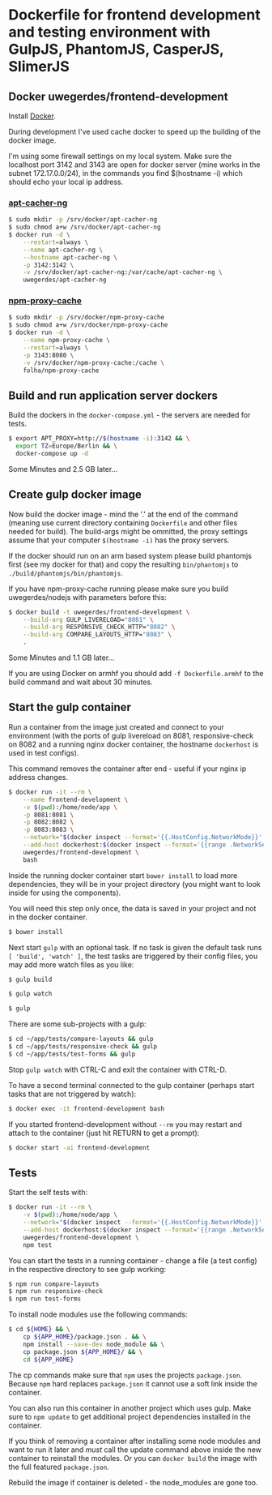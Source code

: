 # Dockerfile for frontend development and testing environment with GulpJS, PhantomJS, CasperJS, SlimerJS

## Docker uwegerdes/frontend-development

Install [Docker](https://www.docker.com/).

During development I've used cache docker to speed up the building of the docker image.

I'm using some firewall settings on my local system. Make sure the localhost port 3142 and 3143 are open for docker server (mine works in the subnet 172.17.0.0/24), in the commands you find $(hostname -i) which should echo your local ip address.

### [apt-cacher-ng](https://hub.docker.com/r/uwegerdes/apt-cacher-ng/)

```bash
$ sudo mkdir -p /srv/docker/apt-cacher-ng
$ sudo chmod a+w /srv/docker/apt-cacher-ng
$ docker run -d \
	--restart=always \
	--name apt-cacher-ng \
	--hostname apt-cacher-ng \
	-p 3142:3142 \
	-v /srv/docker/apt-cacher-ng:/var/cache/apt-cacher-ng \
	uwegerdes/apt-cacher-ng
```

### [npm-proxy-cache](https://hub.docker.com/r/folha/npm-proxy-cache/)

```bash
$ sudo mkdir -p /srv/docker/npm-proxy-cache
$ sudo chmod a+w /srv/docker/npm-proxy-cache
$ docker run -d \
	--name npm-proxy-cache \
	--restart=always \
	-p 3143:8080 \
	-v /srv/docker/npm-proxy-cache:/cache \
	folha/npm-proxy-cache
```

## Build and run application server dockers

Build the dockers in the `docker-compose.yml` - the servers are needed for tests.

```bash
$ export APT_PROXY=http://$(hostname -i):3142 && \
  export TZ=Europe/Berlin && \
  docker-compose up -d
```

Some Minutes and 2.5 GB later...

## Create gulp docker image

Now build the docker image - mind the '.' at the end of the command (meaning use current directory containing `Dockerfile` and other files needed for build). The build-args might be ommitted, the proxy settings assume that your computer `$(hostname -i)` has the proxy servers.

If the docker should run on an arm based system please build phantomjs first (see my docker for that) and copy the resulting `bin/phantomjs` to `./build/phantomjs/bin/phantomjs`.

If you have npm-proxy-cache running please make sure you build uwegerdes/nodejs with parameters before this:

```bash
$ docker build -t uwegerdes/frontend-development \
	--build-arg GULP_LIVERELOAD="8081" \
	--build-arg RESPONSIVE_CHECK_HTTP="8082" \
	--build-arg COMPARE_LAYOUTS_HTTP="8083" \
	.
```

Some Minutes and 1.1 GB later...

If you are using Docker on armhf you should add `-f Dockerfile.armhf` to the build command and wait about 30 minutes.

## Start the gulp container

Run a container from the image just created and connect to your environment (with the ports of gulp livereload on 8081, responsive-check on 8082 and a running nginx docker container, the hostname `dockerhost` is used in test configs).

This command removes the container after end - useful if your nginx ip address changes.

```bash
$ docker run -it --rm \
	--name frontend-development \
	-v $(pwd):/home/node/app \
	-p 8081:8081 \
	-p 8082:8082 \
	-p 8083:8083 \
	--network="$(docker inspect --format='{{.HostConfig.NetworkMode}}' nginx)" \
	--add-host dockerhost:$(docker inspect --format='{{range .NetworkSettings.Networks}}{{.IPAddress}} {{end}}' nginx) \
	uwegerdes/frontend-development \
	bash
```

Inside the running docker container start `bower install` to load more dependencies, they will be in your project directory (you might want to look inside for using the components).

You will need this step only once, the data is saved in your project and not in the docker container.

```bash
$ bower install
```

Next start `gulp` with an optional task. If no task is given the default task runs `[ 'build', 'watch' ]`, the test tasks are triggered by their config files, you may add more watch files as you like:

```bash
$ gulp build

$ gulp watch

$ gulp
```

There are some sub-projects with a gulp:

```bash
$ cd ~/app/tests/compare-layouts && gulp
$ cd ~/app/tests/responsive-check && gulp
$ cd ~/app/tests/test-forms && gulp
```

Stop `gulp watch` with CTRL-C and exit the container with CTRL-D.

To have a second terminal connected to the gulp container (perhaps start tasks that are not triggered by watch):

```bash
$ docker exec -it frontend-development bash
```

If you started frontend-development without `--rm` you may restart and attach to the container (just hit RETURN to get a prompt):

```bash
$ docker start -ai frontend-development
```

## Tests

Start the self tests with:

```bash
$ docker run -it --rm \
	-v $(pwd):/home/node/app \
	--network="$(docker inspect --format='{{.HostConfig.NetworkMode}}' nginx)" \
	--add-host dockerhost:$(docker inspect --format='{{range .NetworkSettings.Networks}}{{.IPAddress}} {{end}}' nginx) \
	uwegerdes/frontend-development \
	npm test
```

You can start the tests in a running container - change a file (a test config) in the respective directory to see gulp working:

```bash
$ npm run compare-layouts
$ npm run responsive-check
$ npm run test-forms
```

To install node modules use the following commands:

```bash
$ cd ${HOME} && \
	cp ${APP_HOME}/package.json . && \
	npm install --save-dev node_module && \
	cp package.json ${APP_HOME}/ && \
	cd ${APP_HOME}
```

The cp commands make sure that `npm` uses the projects `package.json`. Because `npm` hard replaces `package.json` it cannot use a soft link inside the container.

You can also run this container in another project which uses gulp. Make sure to `npm update` to get additional project dependencies installed in the container.

If you think of removing a container after installing some node modules and want to run it later and *must* call the update command above inside the new container to reinstall the modules. Or you can `docker build` the image with the full featured `package.json`.

Rebuild the image if container is deleted - the node_modules are gone too.
